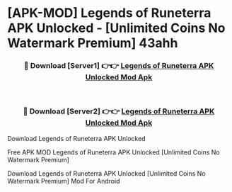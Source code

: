 # [APK-MOD] Legends of Runeterra APK Unlocked - [Unlimited Coins No Watermark Premium] 43ahh



<div align="center">
<h3>🔴 Download [Server1] 👉👉 <a href="https://momento.my/?title=Legends_of_Runeterra_APK_Unlocked">Legends of Runeterra APK Unlocked Mod Apk</a></h3><br>

<h3>🔴 Download [Server2] 👉👉 <a href="https://momento.my/?title=Legends_of_Runeterra_APK_Unlocked">Legends of Runeterra APK Unlocked Mod Apk</a></h3>
</div>



Download Legends of Runeterra APK Unlocked 

Free APK MOD Legends of Runeterra APK Unlocked [Unlimited Coins No Watermark Premium]

Download Legends of Runeterra APK Unlocked [Unlimited Coins No Watermark Premium] Mod For Android
